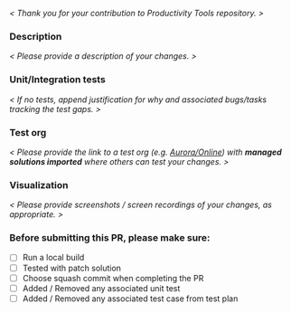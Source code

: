 _< Thank you for your contribution to Productivity Tools repository. >_

### Description
_< Please provide a description of your changes. >_

### Unit/Integration tests
_< If no tests, append justification for why and associated bugs/tasks tracking the test gaps. >_

### Test org
_< Please provide the link to a test org (e.g. [Aurora/Online](https://portal.microsoftaurora365.com/)) with **managed solutions imported** where others can test your changes. >_

### Visualization
_< Please provide screenshots / screen recordings of your changes, as appropriate. >_

### Before submitting this PR, please make sure:
- [ ] Run a local build
- [ ] Tested with patch solution
- [ ] Choose squash commit when completing the PR
- [ ] Added / Removed any associated unit test
- [ ] Added / Removed any associated test case from test plan